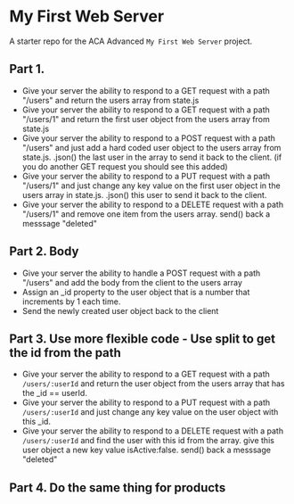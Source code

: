 # My First Web Server

A starter repo for the ACA Advanced `My First Web Server` project.


## Part 1.
* Give your server the ability to respond to a GET request with a path "/users" and return the users array from state.js
* Give your server the ability to respond to a GET request with a path "/users/1" and return the first user object from the users array from state.js
* Give your server the ability to respond to a POST request with a path "/users" and just add a hard coded user object to the users array from state.js. .json() the last user in the array to send it back to the client. (if you do another GET request you should see this added)
* Give your server the ability to respond to a PUT request with a path "/users/1" and just change any key value on the first user object in the users array in state.js. .json() this user to send it back to the client.
* Give your server the ability to respond to a DELETE request with a path "/users/1" and remove one item from the users array. send() back a messsage "deleted"


## Part 2. Body
* Give your server the ability to handle a POST request with a path "/users" and add the body from the client to the users array
* Assign an _id property to the user object that is a number that increments by 1 each time.
* Send the newly created user object back to the client

## Part 3. Use more flexible code - Use split to get the id from the path 
* Give your server the ability to respond to a GET request with a path `/users/:userId` and return the user object from the users array that has the _id == userId.
* Give your server the ability to respond to a PUT request with a path `/users/:userId` and just change any key value on the user object with this _id. 
* Give your server the ability to respond to a DELETE request with a path `/users/:userId` and find the user with this id from the array. give this user object a new key value isActive:false.  send() back a messsage "deleted"
 
 
 ## Part 4. Do the same thing for products
